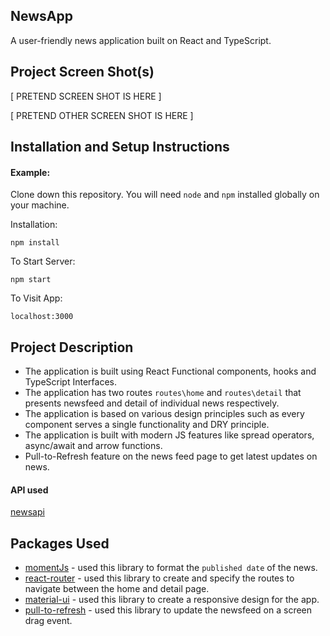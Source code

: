 ## NewsApp

A user-friendly news application built on React and TypeScript. 

## Project Screen Shot(s)

[ PRETEND SCREEN SHOT IS HERE ]

[ PRETEND OTHER SCREEN SHOT IS HERE ]

## Installation and Setup Instructions

#### Example:  

Clone down this repository. You will need `node` and `npm` installed globally on your machine.  

Installation:

`npm install`  

To Start Server:

`npm start`  

To Visit App:

`localhost:3000` 

## Project Description

* The application is built using React Functional components, hooks and TypeScript Interfaces.
* The application has two routes `routes\home` and `routes\detail` that presents newsfeed and detail of individual news respectively.
* The application is based on various design principles such as every component serves a single functionality and DRY principle.
* The application is built with modern JS features like spread operators, async/await and arrow functions.
* Pull-to-Refresh feature on the news feed page to get latest updates on news.

#### API used

[newsapi](https://newsapi.org/)

## Packages Used

* [momentJs](https://momentjs.com/) - used this library to format the `published date` of the news.
* [react-router](https://reactrouter.com/) - used this library to create and specify the routes to navigate between the home and detail page.
* [material-ui](https://material-ui.com/) - used this library to create a responsive design for the app.
* [pull-to-refresh](https://github.com/thmsgbrt/react-simple-pull-to-refresh) - used this library to update the newsfeed on a screen drag event.